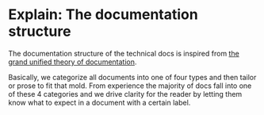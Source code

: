 # Explain: The documentation structure

The documentation structure of the technical docs is inspired
from [the grand unified theory of documentation](https://documentation.divio.com/).

Basically, we categorize all documents into one of four types and then tailor or prose to fit that mold. From experience
the majority of docs fall into one of these 4 categories and we drive clarity for the reader by letting them know what
to expect in a document with a certain label.